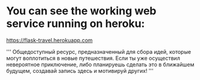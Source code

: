 # You can see the working web service running on heroku: 
https://flask-travel.herokuapp.com

 '''
 Общедоступный ресурс, предназначенный для сбора идей, которые могут воплотиться в новые путешествия. Если ты уже осуществил невероятное приключение, либо планируешь сделать это в ближайшем будущем, создавай запись здесь и мотивируй других!
 '''
